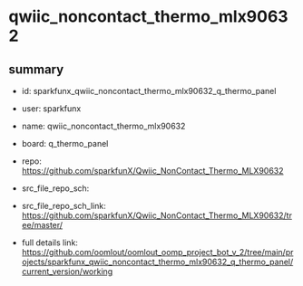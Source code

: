 # qwiic_noncontact_thermo_mlx90632
 
## summary 
* id: sparkfunx_qwiic_noncontact_thermo_mlx90632_q_thermo_panel
* user: sparkfunx
* name: qwiic_noncontact_thermo_mlx90632
* board: q_thermo_panel
* repo: https://github.com/sparkfunX/Qwiic_NonContact_Thermo_MLX90632



* src_file_repo_sch: 
* src_file_repo_sch_link: https://github.com/sparkfunX/Qwiic_NonContact_Thermo_MLX90632/tree/master/
* full details link: https://github.com/oomlout/oomlout_oomp_project_bot_v_2/tree/main/projects/sparkfunx_qwiic_noncontact_thermo_mlx90632_q_thermo_panel/current_version/working  







